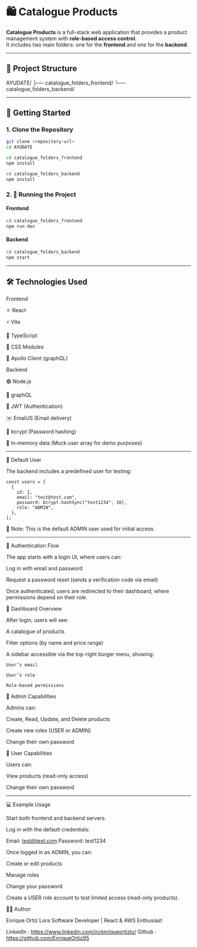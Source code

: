 # 🛍️ Catalogue Products

**Catalogue Products** is a full-stack web application that provides a product management system with **role-based access control**.  
It includes two main folders: one for the **frontend** and one for the **backend**.

---

## 📁 Project Structure

AYUDATE/
├── catalogue_folders_frontend/
└── catalogue_folders_backend/

---

## 🚀 Getting Started

### 1. Clone the Repository

```bash
git clone <repository-url>
cd AYUDATE

cd catalogue_folders_frontend
npm install

cd catalogue_folders_backend
npm install
```

### 2. 🧩 Running the Project

#### Frontend

```bash
cd catalogue_folders_frontend
npm run dev
```

#### Backend

```bash
cd catalogue_folders_backend
npm start
```

---

## 🛠️ Technologies Used

Frontend

⚛️ React

⚡ Vite

🧠 TypeScript

🎨 CSS Modules

📡 Apollo Client (graphQL)

Backend

🟢 Node.js

🧠 graphQL

🔐 JWT (Authentication)

✉️ EmailJS (Email delivery)

🔑 bcrypt (Password hashing)

🧰 In-memory data (Mock user array for demo purposes)

---

👤 Default User

The backend includes a predefined user for testing:

``` 
const users = [
  {
    id: 1,
    email: "test@test.com",
    password: bcrypt.hashSync("test1234", 10),
    role: "ADMIN",
  },
];
```

🧠 Note: This is the default ADMIN user used for initial access.

---

🔐 Authentication Flow

The app starts with a login UI, where users can:

Log in with email and password

Request a password reset (sends a verification code via email)

Once authenticated, users are redirected to their dashboard, where permissions depend on their role.

🧭 Dashboard Overview

After login, users will see:

A catalogue of products

Filter options (by name and price range)

A sidebar accessible via the top-right burger menu, showing:

    User’s email

    User’s role

    Role-based permissions

👑 Admin Capabilities

Admins can:

Create, Read, Update, and Delete products

Create new roles (USER or ADMIN)

Change their own password

👤 User Capabilities

Users can:

View products (read-only access)

Change their own password

---

💻 Example Usage

Start both frontend and backend servers.

Log in with the default credentials:

Email: test@test.com
Password: test1234

Once logged in as ADMIN, you can:

Create or edit products

Manage roles

Change your password

Create a USER role account to test limited access (read-only products).

🧑‍💻 Author

Enrique Ortiz Lora
Software Developer | React & AWS Enthusiast

LinkedIn : https://www.linkedin.com/in/enriqueortizlo/
Github : https://github.com/EnriqueOrtiz95
